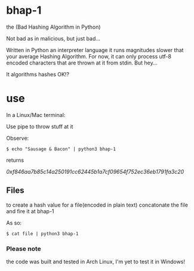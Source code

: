 # bhap-1
the (Bad Hashing Algorithm in Python)

Not bad as in malicious, but just bad...

Written in Python an interpreter language it runs magnitudes slower that your average Hashing Algorithm.
For now, it can only process utf-8 encoded characters that are thrown at it from stdin.
But hey...

It algorithms hashes OK!?

# use

In a Linux/Mac terminal:

Use pipe to throw stuff at it

Observe:

 `$ echo "Sausage & Bacon" | python3 bhap-1`
 
 returns
 
 _0xf846aa7b85c14a250191cc62445b1a7cf09654f752ec36eb1791fa3c20_
 
 ## Files
 to create a hash value for a file(encoded in plain text) concatonate the file and fire it at bhap-1
 
 As so:
 
 `$ cat file | python3 bhap-1`

### Please note
the code was built and tested in Arch Linux, I'm yet to test it in Windows!
